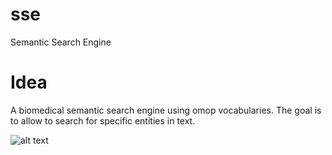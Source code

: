 # sse


Semantic Search Engine

# Idea

A biomedical semantic search engine using omop vocabularies.
The goal is to allow to search for specific entities in text.

![alt text](https://travis-ci.org/MFreidank/causality.svg?branch_master)

